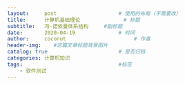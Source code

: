 ```yaml
---
layout:     post                    # 使用的布局（不需要改）
title:      计算机基础理论              # 标题
subtitle:   冯·诺依曼体系结构     #副标题
date:       2020-04-19              # 时间
author:     coconut                      # 作者
header-img:    #这篇文章标题背景图片
catalog: true                       # 是否归档
categories: 计算机知识
tags:                               #标签
    - 软件测试
---
```

